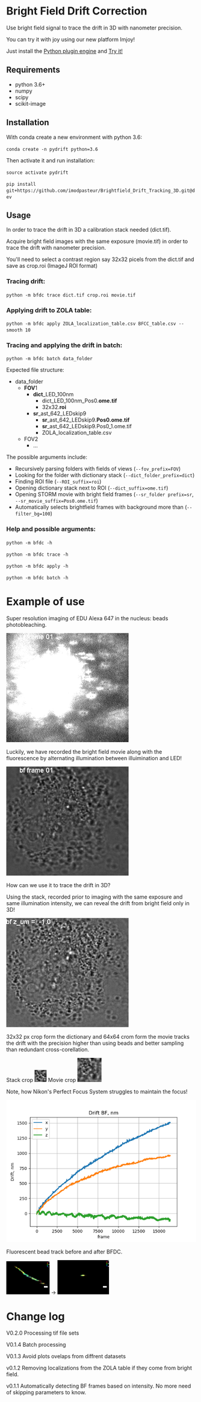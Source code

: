# Bright Field Drift Correction

Use bright field signal to trace the drift in 3D with nanometer precision.

You can try it with joy using our new platform Imjoy!

Just install the [Python plugin engine](https://github.com/oeway/ImJoy-Python/releases) and
[Try it!](http://imjoy.io/#/app?w=drift&plugin=https://gist.githubusercontent.com/aaristov/28aa60182ad1eddd7dd9dc088332c194/raw/aa1aa382322b1b980a22572995a538fc52498089/BFDC.imjoy.html)

## Requirements
* python 3.6+
* numpy
* scipy
* scikit-image

## Installation

With conda create a new environment with python 3.6:

`conda create -n pydrift python=3.6`

Then activate it and run installation:

`source activate pydrift`

`pip install git+https://github.com/imodpasteur/Brightfield_Drift_Tracking_3D.git@dev`

## Usage

In order to trace the drift in 3D a calibration stack needed (dict.tif).

Acquire bright field images with the same exposure (movie.tif) in order to trace the drift with nanometer precision.

You'll need to select a contrast region say 32x32 picels from the dict.tif and save as crop.roi (ImageJ ROI format)

### Tracing drift:
`python -m bfdc trace dict.tif crop.roi movie.tif`

### Applying drift to ZOLA table:
`python -m bfdc apply ZOLA_localization_table.csv BFCC_table.csv --smooth 10`

### Tracing and applying the drift in batch:
`python -m bfdc batch data_folder `

Expected file structure:


* data_folder 
  * **FOV**1
    * **dict**_LED_100nm
      *  dict_LED_100nm_Pos0.**ome.tif**
      * 32x32.**roi**
    * **sr**_ast_642_LEDskip9
      * **sr**_ast_642_LEDskip9.**Pos0.ome.tif**
      * **sr**_ast_642_LEDskip9.Pos0_1.ome.tif
      * ZOLA_localization_table.csv
  * FOV2
    * ... 
     
The possible arguments include:                                              
* Recursively parsing folders with fields of views (`--fov_prefix=FOV`)
* Looking for the folder with dictionary stack (`--dict_folder_prefix=dict`)
* Finding ROI file (`--ROI_suffix=roi`)
* Opening dictionary stack next to ROI (`--dict_suffix=ome.tif`)
* Opening STORM movie with bright field frames (`--sr_folder prefix=sr`, `--sr_movie_suffix=Pos0.ome.tif`)
* Automatically selects brightfield frames with background more than (`--filter_bg=100`)


### Help and possible arguments:

`python -m bfdc -h`

`python -m bfdc trace -h`

`python -m bfdc apply -h`

`python -m bfdc batch -h`

# Example of use
 
 Super resolution imaging of EDU Alexa 647 in the nucleus: beads photobleaching.
 
![input](img/sr_Substack%20(1-16384-1000)_l.gif) 
 
 Luckily, we have recorded the bright field movie along with the fluorescence by alternating illumination between illuimination and LED!
 
![input](img/bf_Substack%20(1-16384-1000)_l.gif) 
 
 How can we use it to trace the drift in 3D?
 
 Using the stack, recorded prior to imaging with the same exposure and same illumination intensity, we can reveal the drift from bright field only in 3D!

![input](img/dict_sr_crop.gif)

32x32 px crop form the dictionary and 64x64 crom form the movie tracks the drift with the precision higher than using beads and better sampling than redundant cross-corellation.

Stack crop ![input](img/dict_crop32.gif)
Movie crop ![input](img/bf_Substack%20(1-16384-1000)_crop32l.gif)


Note, how Nikon's Perfect Focus System struggles to maintain the focus!

![input](img/BFCC_table.csv_2zero.png) 

Fluorescent bead track before and after BFDC.

![input](img/bead_track_color.png) -> ![input](img/bead_track_color_BFDC.png) 

# Change log

V0.2.0 Processing tif file sets

V0.1.4 Batch processing 

V0.1.3 Avoid plots ovelaps from diffrent datasets

v0.1.2 Removing localizations from the ZOLA table if they come from bright field. 

v0.1.1 Automatically detecting BF frames based on intensity. No more need of skipping parameters to know.


 


